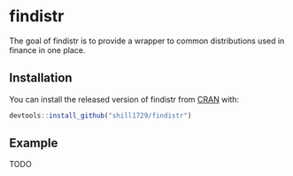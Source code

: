 
# findistr

<!-- badges: start -->
<!-- badges: end -->

The goal of findistr is to provide a wrapper to common distributions used in finance
in one place.

## Installation

You can install the released version of findistr from [CRAN](https://CRAN.R-project.org) with:

``` r
devtools::install_github("shill1729/findistr")
```

## Example
TODO

